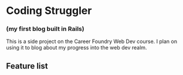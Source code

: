 # Coding Struggler 
### (my first blog built in Rails)
This is a side project on the Career Foundry Web Dev course. I plan on using it to blog about my progress into the web dev realm.

## Feature list

